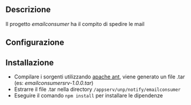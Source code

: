 ## Descrizione

Il progetto _emailconsumer_ ha il compito di spedire le mail

## Configurazione
 

## Installazione

* Compilare i sorgenti utilizzando [apache ant](https://ant.apache.org/), viene generato un file .tar (es: _emailconsumersrv-1.0.0.tar_)
* Estrarre il file .tar nella directory `/appserv/unp/notify/emailconsumer`
* Eseguire il comando `npm install` per installare le dipendenze
